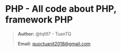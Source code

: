 # PHP - All code about PHP, framework PHP

> **Author:** @tqt97 - TuanTQ
> 
> **Email:** quoctuanit2018@gmail.com
